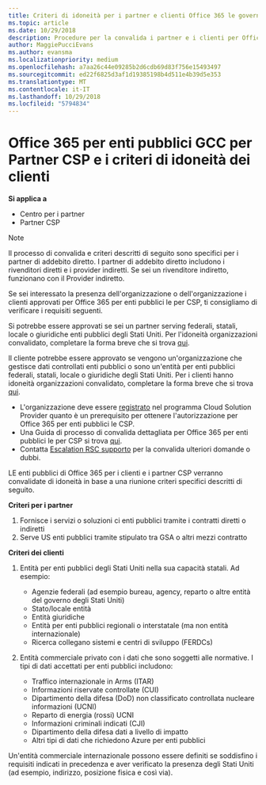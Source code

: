 ```yaml
---
title: Criteri di idoneità per i partner e clienti Office 365 le governo statunitense | Centro per i partner
ms.topic: article
ms.date: 10/29/2018
description: Procedure per la convalida i partner e i clienti per Office 365 per enti pubblici le per CSP.
author: MaggiePucciEvans
ms.author: evansma
ms.localizationpriority: medium
ms.openlocfilehash: a7aa26c44e09285b2d6cdb69d83f756e15493497
ms.sourcegitcommit: ed22f6825d3af1d19385198b4d511e4b39d5e353
ms.translationtype: MT
ms.contentlocale: it-IT
ms.lasthandoff: 10/29/2018
ms.locfileid: "5794834"
---
```

# <a name="office-365-government-gcc-for-csp-partner-and-customer-eligibility-criteria"></a>Office 365 per enti pubblici GCC per Partner CSP e i criteri di idoneità dei clienti

**Si applica a**

-  Centro per i partner
-  Partner CSP

>[!NOTE]
>Il processo di convalida e criteri descritti di seguito sono specifici per i partner di addebito diretto. I partner di addebito diretto includono i rivenditori diretti e i provider indiretti.  Se sei un rivenditore indiretto, funzionano con il Provider indiretto. 

Se sei interessato la presenza dell'organizzazione o dell'organizzazione i clienti approvati per Office 365 per enti pubblici le per CSP, ti consigliamo di verificare i requisiti seguenti.

Si potrebbe essere approvati se sei un partner serving federali, statali, locale o giuridiche enti pubblici degli Stati Uniti. Per l'idoneità organizzazioni convalidato, completare la forma breve che si trova [qui](https://products.office.com/government/eligibility-validation?ReqType=CSPPartner).

Il cliente potrebbe essere approvato se vengono un'organizzazione che gestisce dati controllati enti pubblici o sono un'entità per enti pubblici federali, statali, locale o giuridiche degli Stati Uniti. Per i clienti hanno idoneità organizzazioni convalidato, completare la forma breve che si trova [qui](https://products.office.com/government/eligibility-validation?ReqType=CSPCustomer). 

-   L'organizzazione deve essere [registrato](https://partnercenter.microsoft.com/partner/cloud-solution-provider) nel programma Cloud Solution Provider quanto è un prerequisito per ottenere l'autorizzazione per Office 365 per enti pubblici le CSP.
-   Una Guida di processo di convalida dettagliata per Office 365 per enti pubblici le per CSP si trova [qui](https://go.microsoft.com/fwlink/?linkid=2007323).
-   Contatta [Escalation RSC supporto](mailto:usgcce@microsoft.com) per la convalida ulteriori domande o dubbi.

LE enti pubblici di Office 365 per i clienti e i partner CSP verranno convalidate di idoneità in base a una riunione criteri specifici descritti di seguito.

**Criteri per i partner**
1.  Fornisce i servizi o soluzioni ci enti pubblici tramite i contratti diretti o indiretti
2.  Serve US enti pubblici tramite stipulato tra GSA o altri mezzi contratto

**Criteri dei clienti**
1.  Entità per enti pubblici degli Stati Uniti nella sua capacità statali. Ad esempio:
 
    -  Agenzie federali (ad esempio bureau, agency, reparto o altre entità del governo degli Stati Uniti)
    -   Stato/locale entità 
    -   Entità giuridiche
    -   Entità per enti pubblici regionali o interstatale (ma non entità internazionale)
    -   Ricerca collegano sistemi e centri di sviluppo (FERDCs)

2.  Entità commerciale privato con i dati che sono soggetti alle normative. I tipi di dati accettati per enti pubblici includono: 
    -   Traffico internazionale in Arms (ITAR)
    -   Informazioni riservate controllate (CUI)
    -   Dipartimento della difesa (DoD) non classificato controllata nucleare informazioni (UCNI)
    -   Reparto di energia (rossi) UCNI
    -   Informazioni criminali indicati (CJI)
    -   Dipartimento della difesa dati a livello di impatto
    -   Altri tipi di dati che richiedono Azure per enti pubblici

Un'entità commerciale internazionale possono essere definiti se soddisfino i requisiti indicati in precedenza e aver verificato la presenza degli Stati Uniti (ad esempio, indirizzo, posizione fisica e così via).


